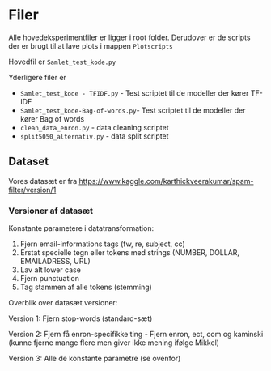 # Filer
Alle hovedeksperimentfiler er ligger i root folder. Derudover er de scripts der er brugt til at lave plots i mappen `Plotscripts`

Hovedfil er `Samlet_test_kode.py`

Yderligere filer er

- `Samlet_test_kode - TFIDF.py` - Test scriptet til de modeller der kører TF-IDF
- `Samlet_test_kode-Bag-of-words.py`- Test scriptet til de modeller der kører Bag of words
- `clean_data_enron.py` - data cleaning scriptet
- `split5050_alternativ.py` - data split scriptet


## Dataset
Vores datasæt er fra
https://www.kaggle.com/karthickveerakumar/spam-filter/version/1

### Versioner af datasæt
Konstante parametere i datatransformation:
1.	Fjern email-informations tags (fw, re, subject, cc)
2.	Erstat specielle tegn eller tokens med strings (NUMBER, DOLLAR, EMAILADRESS, URL)
3.	Lav alt lower case
4.	Fjern punctuation 
5.	Tag stammen af alle tokens (stemming)

Overblik over datasæt versioner:

Version 1: Fjern stop-words (standard-sæt)

Version 2: Fjern få enron-specifikke ting  - Fjern enron, ect, com og kaminski (kunne fjerne mange flere men giver ikke mening ifølge Mikkel)

Version 3: Alle de konstante parametre (se ovenfor)

